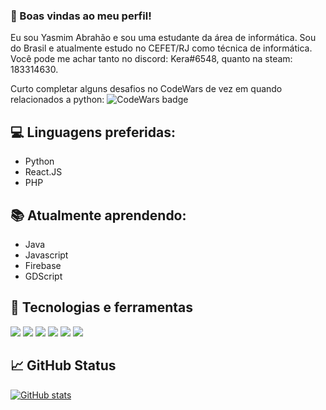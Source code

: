 ### 🖖 Boas vindas ao meu perfil!

Eu sou Yasmim Abrahão e sou uma estudante da área de informática. Sou do Brasil e atualmente estudo no CEFET/RJ como técnica de informática. Você pode me achar tanto no discord: Kera#6548, quanto na steam: 183314630.

Curto completar alguns desafios no CodeWars de vez em quando relacionados a python: ![CodeWars badge](https://www.codewars.com/users/TinyHero13/badges/micro)

## 💻 Linguagens preferidas:
* Python
* React.JS
* PHP

## 📚 Atualmente aprendendo:
* Java
* Javascript
* Firebase
* GDScript

## 🔧 Tecnologias e ferramentas
![](https://img.shields.io/badge/Editor-Visual%20Code-blue)
![](https://img.shields.io/badge/OS-Linux-blue)
![](https://img.shields.io/badge/OS-Windows-blue)
![](https://img.shields.io/badge/Code-Python-blue)
![](https://img.shields.io/badge/Code-PHP-blue)
![](https://img.shields.io/badge/Tools-MySql-blue)

## 📈 GitHub Status
[![GitHub stats](https://github-readme-stats.vercel.app/api?username=TinyHero13)](https://github.com/TinyHero13/github-readme-stats)
